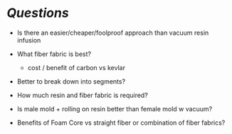 # ***Questions***

- Is there an easier/cheaper/foolproof approach than vacuum resin infusion

- What fiber fabric is best?
  - cost / benefit of carbon vs kevlar

- Better to break down into segments?

- How much resin and fiber fabric is required?

- Is male mold + rolling on resin better than female mold w vacuum?

- Benefits of Foam Core vs straight fiber or combination of fiber fabrics?
